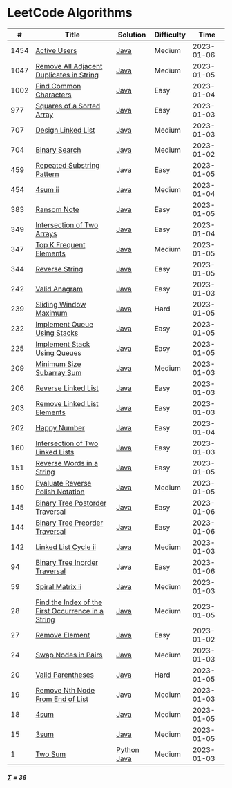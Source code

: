 # LeetCode Algorithms

| # | Title | Solution | Difficulty | Time |
| --- | ----- | -------- | -------- | -------- |
 | 1454 | [Active Users](https://leetcode.com/problems/active-users/) | [Java](./algorithms/java/1454.active-users.java) | Medium | 2023-01-06 |
 | 1047 | [Remove All Adjacent Duplicates in String](https://leetcode.com/problems/remove-all-adjacent-duplicates-in-string/) | [Java](./algorithms/java/1047.remove-all-adjacent-duplicates-in-string.java) | Medium | 2023-01-05 |
 | 1002 | [Find Common Characters](https://leetcode.com/problems/find-common-characters/) | [Java](./algorithms/java/1002.find-common-characters.java) | Easy | 2023-01-04 |
 | 977 | [Squares of a Sorted Array](https://leetcode.com/problems/squares-of-a-sorted-array/) | [Java](./algorithms/java/977.squares-of-a-sorted-array.java) | Easy | 2023-01-03 |
 | 707 | [Design Linked List](https://leetcode.com/problems/design-linked-list/) | [Java](./algorithms/java/707.design-linked-list.java) | Medium | 2023-01-03 |
 | 704 | [Binary Search](https://leetcode.com/problems/binary-search/) | [Java](./algorithms/java/704.binary-search.java) | Medium | 2023-01-02 |
 | 459 | [Repeated Substring Pattern](https://leetcode.com/problems/repeated-substring-pattern/) | [Java](./algorithms/java/459.repeated-substring-pattern.java) | Easy | 2023-01-05 |
 | 454 | [4sum ii](https://leetcode.com/problems/4sum-ii/) | [Java](./algorithms/java/454.4sum-ii.java) | Medium | 2023-01-04 |
 | 383 | [Ransom Note](https://leetcode.com/problems/ransom-note/) | [Java](./algorithms/java/383.ransom-note.java) | Easy | 2023-01-05 |
 | 349 | [Intersection of Two Arrays](https://leetcode.com/problems/intersection-of-two-arrays/) | [Java](./algorithms/java/349.intersection-of-two-arrays.java) | Easy | 2023-01-04 |
 | 347 | [Top K Frequent Elements](https://leetcode.com/problems/top-k-frequent-elements/) | [Java](./algorithms/java/347.top-k-frequent-elements.java) | Medium | 2023-01-05 |
 | 344 | [Reverse String](https://leetcode.com/problems/reverse-string/) | [Java](./algorithms/java/344.reverse-string.java) | Easy | 2023-01-05 |
 | 242 | [Valid Anagram](https://leetcode.com/problems/valid-anagram/) | [Java](./algorithms/java/242.valid-anagram.java) | Easy | 2023-01-03 |
 | 239 | [Sliding Window Maximum](https://leetcode.com/problems/sliding-window-maximum/) | [Java](./algorithms/java/239.sliding-window-maximum.java) | Hard | 2023-01-05 |
 | 232 | [Implement Queue Using Stacks](https://leetcode.com/problems/implement-queue-using-stacks/) | [Java](./algorithms/java/232.implement-queue-using-stacks.java) | Easy | 2023-01-05 |
 | 225 | [Implement Stack Using Queues](https://leetcode.com/problems/implement-stack-using-queues/) | [Java](./algorithms/java/225.implement-stack-using-queues.java) | Easy | 2023-01-05 |
 | 209 | [Minimum Size Subarray Sum](https://leetcode.com/problems/minimum-size-subarray-sum/) | [Java](./algorithms/java/209.minimum-size-subarray-sum.java) | Medium | 2023-01-03 |
 | 206 | [Reverse Linked List](https://leetcode.com/problems/reverse-linked-list/) | [Java](./algorithms/java/206.reverse-linked-list.java) | Easy | 2023-01-03 |
 | 203 | [Remove Linked List Elements](https://leetcode.com/problems/remove-linked-list-elements/) | [Java](./algorithms/java/203.remove-linked-list-elements.java) | Easy | 2023-01-03 |
 | 202 | [Happy Number](https://leetcode.com/problems/happy-number/) | [Java](./algorithms/java/202.happy-number.java) | Easy | 2023-01-04 |
 | 160 | [Intersection of Two Linked Lists](https://leetcode.com/problems/intersection-of-two-linked-lists/) | [Java](./algorithms/java/160.intersection-of-two-linked-lists.java) | Easy | 2023-01-03 |
 | 151 | [Reverse Words in a String](https://leetcode.com/problems/reverse-words-in-a-string/) | [Java](./algorithms/java/151.reverse-words-in-a-string.java) | Easy | 2023-01-05 |
 | 150 | [Evaluate Reverse Polish Notation](https://leetcode.com/problems/evaluate-reverse-polish-notation/) | [Java](./algorithms/java/150.evaluate-reverse-polish-notation.java) | Medium | 2023-01-05 |
 | 145 | [Binary Tree Postorder Traversal](https://leetcode.com/problems/binary-tree-postorder-traversal/) | [Java](./algorithms/java/145.binary-tree-postorder-traversal.java) | Easy | 2023-01-06 |
 | 144 | [Binary Tree Preorder Traversal](https://leetcode.com/problems/binary-tree-preorder-traversal/) | [Java](./algorithms/java/144.binary-tree-preorder-traversal.java) | Easy | 2023-01-06 |
 | 142 | [Linked List Cycle ii](https://leetcode.com/problems/linked-list-cycle-ii/) | [Java](./algorithms/java/142.linked-list-cycle-ii.java) | Medium | 2023-01-03 |
 | 94 | [Binary Tree Inorder Traversal](https://leetcode.com/problems/binary-tree-inorder-traversal/) | [Java](./algorithms/java/94.binary-tree-inorder-traversal.java) | Easy | 2023-01-06 |
 | 59 | [Spiral Matrix ii](https://leetcode.com/problems/spiral-matrix-ii/) | [Java](./algorithms/java/59.spiral-matrix-ii.java) | Medium | 2023-01-03 |
 | 28 | [Find the Index of the First Occurrence in a String](https://leetcode.com/problems/find-the-index-of-the-first-occurrence-in-a-string/) | [Java](./algorithms/java/28.find-the-index-of-the-first-occurrence-in-a-string.java) | Medium | 2023-01-05 |
 | 27 | [Remove Element](https://leetcode.com/problems/remove-element/) | [Java](./algorithms/java/27.remove-element.java) | Easy | 2023-01-02 |
 | 24 | [Swap Nodes in Pairs](https://leetcode.com/problems/swap-nodes-in-pairs/) | [Java](./algorithms/java/24.swap-nodes-in-pairs.java) | Medium | 2023-01-03 |
 | 20 | [Valid Parentheses](https://leetcode.com/problems/valid-parentheses/) | [Java](./algorithms/java/20.valid-parentheses.java) | Hard | 2023-01-05 |
 | 19 | [Remove Nth Node From End of List](https://leetcode.com/problems/remove-nth-node-from-end-of-list/) | [Java](./algorithms/java/19.remove-nth-node-from-end-of-list.java) | Medium | 2023-01-03 |
 | 18 | [4sum](https://leetcode.com/problems/4sum/) | [Java](./algorithms/java/18.4sum.java) | Medium | 2023-01-05 |
 | 15 | [3sum](https://leetcode.com/problems/3sum/) | [Java](./algorithms/java/15.3sum.java) | Medium | 2023-01-05 |
 | 1 | [Two Sum](https://leetcode.com/problems/two-sum/) | [Python](./algorithms/python/1.two-sum.py) [Java](./algorithms/java/1.two-sum.java) | Medium | 2023-01-03 |

##### ∑ = 36
